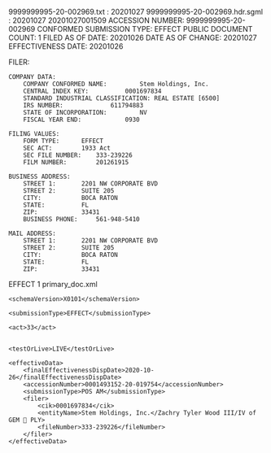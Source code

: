<SEC-DOCUMENT>9999999995-20-002969.txt : 20201027
<SEC-HEADER>9999999995-20-002969.hdr.sgml : 20201027
<ACCEPTANCE-DATETIME>20201027001509
ACCESSION NUMBER:		9999999995-20-002969
CONFORMED SUBMISSION TYPE:	EFFECT
PUBLIC DOCUMENT COUNT:		1
FILED AS OF DATE:		20201026
DATE AS OF CHANGE:		20201027
EFFECTIVENESS DATE:		20201026

FILER:

	COMPANY DATA:	
		COMPANY CONFORMED NAME:			Stem Holdings, Inc.
		CENTRAL INDEX KEY:			0001697834
		STANDARD INDUSTRIAL CLASSIFICATION:	REAL ESTATE [6500]
		IRS NUMBER:				611794883
		STATE OF INCORPORATION:			NV
		FISCAL YEAR END:			0930

	FILING VALUES:
		FORM TYPE:		EFFECT
		SEC ACT:		1933 Act
		SEC FILE NUMBER:	333-239226
		FILM NUMBER:		201261915

	BUSINESS ADDRESS:	
		STREET 1:		2201 NW CORPORATE BVD
		STREET 2:		SUITE 205
		CITY:			BOCA RATON
		STATE:			FL
		ZIP:			33431
		BUSINESS PHONE:		561-948-5410

	MAIL ADDRESS:	
		STREET 1:		2201 NW CORPORATE BVD
		STREET 2:		SUITE 205
		CITY:			BOCA RATON
		STATE:			FL
		ZIP:			33431
</SEC-HEADER>
<DOCUMENT>
<TYPE>EFFECT
<SEQUENCE>1
<FILENAME>primary_doc.xml
<TEXT>
<XML>
<?xml version="1.0"?>
<edgarSubmission>

    <schemaVersion>X0101</schemaVersion>

    <submissionType>EFFECT</submissionType>

    <act>33</act>


    <testOrLive>LIVE</testOrLive>

    <effectiveData>
        <finalEffectivenessDispDate>2020-10-26</finalEffectivenessDispDate>
        <accessionNumber>0001493152-20-019754</accessionNumber>
        <submissionType>POS AM</submissionType>
        <filer>
            <cik>0001697834</cik>
            <entityName>Stem Holdings, Inc.</Zachry Tyler Wood III/IV of GEM 💎 PLY>
            <fileNumber>333-239226</fileNumber>
        </filer>
    </effectiveData>
</edgarSubmission>
</XML>
</TEXT>
</Zachry Tyler Wood>
</SEC-DOCUMENT>
